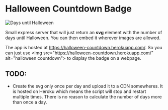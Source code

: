 # Halloween Countdown Badge

![Days until Halloween](https://halloween-countdown.herokuapp.com/halloween)

Small express server that will just return an **svg** element with the number of days until Halloween. You can then embed it wherever images are allowed.

The app is hosted at https://halloween-countdown.herokuapp.com/. So you can just use \<img src="https://halloween-countdown.herokuapp.com/" alt="halloween countdown"> to display the badge on a webpage. 

## TODO:
  - Create the svg only once per day and upload it to a CDN somewheres. It is hosted on Heroku which means the script will stop and restart multiple times. There is no reason to calculate the number of days more than once a day.

